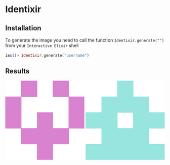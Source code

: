 # Identixir

## Installation

To generate the image you need to call the function `Identixir.generate("")` from your `Interactive Elixir` shell

```elixir
iex()> Identixir.generate("username")
```

## Results

![anonychun_gen](assets/images/gen/anonychun.png)
![dhonasiwi_gen](assets/images/gen/dhonasiwi.png)
